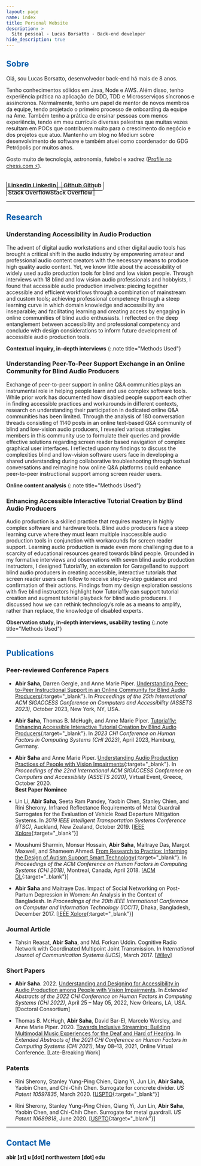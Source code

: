 ```yaml
---
layout: page
name: index
title: Personal Website
description: >
  Site pessoal - Lucas Borsatto - Back-end developer
hide_description: true
---
```

<!-- <script type="text/javascript">
	document.getElementsByClassName("page-title")[0].classList.add("sr-only");
</script> -->

<style type="text/css">
	.page-title {
		position: absolute;
		width: 1px;
  		height: 1px;
  		margin: -1px;
  		border: 0;
  		padding: 0;
  		clip: rect(0 0 0 0);
  		overflow: hidden;
	}
</style>

<h2 class="h1" style="color: rgb(1,92,171)" id="about">Sobre</h2>

Olá, sou Lucas Borsatto, desenvolvedor back-end há mais de 8 anos.

Tenho conhecimentos sólidos em Java, Node e AWS. Além disso, tenho experiência prática na aplicação de DDD, TDD e Microsserviços síncronos e assíncronos. Normalmente, tenho um papel de mentor de novos membros da equipe, tendo projetado o primeiro processo de onboarding da equipe na Ame. Também tenho a prática de ensinar pessoas com menos experiência, tendo em meu currículo diversas palestras que muitas vezes resultam em POCs que contribuem muito para o crescimento do negócio e dos projetos que atuo. Mantenho um blog no Medium sobre desenvolvimento de software e também atuei como coordenador do GDG Petrópolis por muitos anos.

Gosto muito de tecnologia, astronomia, futebol e xadrez ([Profile no chess.com :zap:](https://www.chess.com/member/lucasb001)).

<!-- You can find me on [Instagram](http://instagram.com/abirsaha_){:target="_blank"}. -->

<div class="body-social sidebar-social">
  <ul>
    <li> <a href="https://www.linkedin.com/in/lucas-borsatto-8b9a405a/" title="LinkedIn" class="no-mark-external" target="_blank"> <span class="icon-linkedin2"></span> <span aria-hidden="true">LinkedIn </span><span class="sr-only">LinkedIn</span></a></li>
    <li> <a href="https://github.com/lucasbsimao" title="Github" class="no-mark-external" target="_blank"> <span class="icon-googlescholar"></span> <span aria-hidden="true">Github </span><span class="sr-only">Github</span></a></li>
    <li> <a href="https://stackoverflow.com/users/2581736/lucas-borsatto" title="Stack Overflow" class="no-mark-external" target="_blank"> <span class="icon-twitter"></span> <span aria-hidden="true">Stack Overflow</span><span class="sr-only">Stack Overflow</span></a></li>
    <!-- <li> <a href="https://instagram.com/abiroutdoors" title="Instagram" class="no-mark-external" target="_blank"> <span class="icon-instagram"></span> <span aria-hidden="true">Instagram </span><span class="sr-only">Abir Saha's Instagram profile</span></a></li> -->
  </ul>
</div>

---
<h2 class="h1" style="color: rgb(1,92,171)" id="research">Research </h2>

<h3 class="h2">Understanding Accessibility in Audio Production</h3>
The advent of digital audio workstations and other digital audio tools has brought a critical shift in the audio industry by empowering amateur and professional audio content creators with the necessary means to produce high quality audio content. Yet, we know little about the accessibility of widely used audio production tools for blind and low vision people. Through interviews with 18 blind and low vision audio professionals and hobbyists, I found that accessible audio production involves: piecing together accessible and efficient workflows through a combination of mainstream and custom tools; achieving professional competency through a steep learning curve in which domain knowledge and accessibility are inseparable; and facilitating learning and creating access by engaging in online communities of blind audio enthusiasts. I reflected on the deep entanglement between accessibility and professional competency and conclude with design considerations to inform future development of accessible audio production tools.
<br/>

<!-- <span class="icon-wrench" aria-hidden="true"></span> **Methods: Contextual inquiry, in-depth interviews** 
<br/> 
<br/> -->
**Contextual inquiry, in-depth interviews**
{:.note title="Methods Used"}
<br/>


<h3 class="h2">Understanding Peer-To-Peer Support Exchange in an Online Community for Blind Audio Producers</h3>
Exchange of peer-to-peer support in online Q&A communities plays an instrumental role in helping people learn and use complex software tools. While prior work has documented how disabled people support each other in finding accessible practices and workarounds in different contexts, research on understanding their participation in dedicated online Q&A communities has been limited. Through the analysis of 180 conversation threads consisting of 1140 posts in an online text-based Q&A community of blind and low-vision audio producers, I revealed various strategies members in this community use to formulate their queries and provide effective solutions regarding screen reader based navigation of complex graphical user interfaces. I reflected upon my findings to discuss the complexities blind and low-vision software users face in developing a shared understanding during collaborative troubleshooting through textual conversations and reimagine how online Q&A platforms could enhance peer-to-peer instructional support among screen reader users.
<br/>

<!-- <span class="icon-wrench" aria-hidden="true"></span> **Methods: Online content analysis**
<br/> 
<br/> -->
**Online content analysis**
{:.note title="Methods Used"}
<br/>


<h3 class="h2">Enhancing Accessible Interactive Tutorial Creation by Blind Audio Producers</h3>
Audio production is a skilled practice that requires mastery in highly complex software and hardware tools. Blind audio producers face a steep learning curve where they must learn multiple inaccessible audio production tools in conjunction with workarounds for screen reader support. Learning audio production is made even more challenging due to a scarcity of educational resources geared towards blind people. Grounded in my formative interviews and observations with seven blind audio production instructors, I designed Tutoria11y, an extension for GarageBand to support blind audio producers in creating accessible, interactive tutorials that screen reader users can follow to receive step-by-step guidance and confirmation of their actions. Findings from my design exploration sessions with five blind instructors highlight how Tutoria11y can support tutorial creation and augment tutorial playback for blind audio producers. I discussed how we can rethink technology’s role as a means to amplify, rather than replace, the knowledge of disabled experts.
<br/>

<!-- <span class="icon-wrench" aria-hidden="true"></span> **Methods: Observation study, in-depth interviews, usability testing**
<br/>
<br/> -->
**Observation study, in-depth interviews, usability testing**
{:.note title="Methods Used"}
<br/>

<!-- **DESIGNING FOR ACCESSIBILITY IN AUDIO PRODUCTION AMONG BLIND AND LOW VISION PEOPLE**  
*Dissertation Committee: [Anne Marie Piper (chair)](https://www.ics.uci.edu/~ampiper/){:target="_blank"}, Darren Gergle, Marcelo Worsley, and Shaun Kane* 

In this project, I use interviews, observations, and content analysis to understand how people with vision impairments use mainstream and custom-made software and hardware tools to produce audio content. Taking their current work practices into account, I design accessible tools to support accessible learning in audio production tools for blind audio producers.


<h3 class="h2">Past Projects</h3>
**DESIGN OF SMART TECHNOLOGIES FOR CHILDREN WITH AUTISM SPECTRUM DISORDER**    
*Mentors: [Shameem Ahmed](https://facultyweb.cs.wwu.edu/~ahmeds/){:target="_blank"}  and  [Moushumi Sharmin](https://facultyweb.cs.wwu.edu/~sharmim/){:target="_blank"}*

In this project, we did a systematic literature review and qualitative coding of scholarly articles regarding smart technologies (wearables, smartphones, VR devices etc.) designed to support autistic children. We devised a set of design implications to guide the development of autism support smart technologies.  
<br/>
**DEVELOPMENT OF TESTING METHODS FOR VEHICLE ROAD DEPARTURE MITIGATION SYSTEMS**  
*Mentor: [Stanley Chien](https://et.iupui.edu/people/schien){:target="_blank"}*

In this project sponsored by [Toyota Collaborative Safety Research Center](https://www.toyota.com/csrc/){:target="_blank"}, I worked on the development of standard testing equipment and methods to evaluate the performance of Road Departure Mitigation systems of self-driving vehicles.  
Press release: [[IUPUI](https://news.iu.edu/stories/2017/06/iupui/releases/20-tasi-toyota-autonomous-vehicles.html){:target="_blank"}]
 -->
---
<h2 class="h1" style="color: rgb(1,92,171)" id="publications">Publications </h2>

<h3 class="h2">Peer-reviewed Conference Papers</h3>

* **Abir Saha**, Darren Gergle, and Anne Marie Piper. [Understanding Peer-to-Peer Instructional Support in an Online Community for Blind Audio Producers](https://abirsh.github.io/publications/BVI-audio-ASSETS2023-preprint.pdf){:target="_blank"}. In *Proceedings of the 25th International ACM SIGACCESS Conference on Computers and Accessibility (ASSETS 2023)*, October 2023, New York, NY, USA.  


* **Abir Saha**, Thomas B. McHugh, and Anne Marie Piper. [Tutoria11y: Enhancing Accessible Interactive Tutorial Creation by Blind Audio Producers](https://abirsh.github.io/publications/BVI-audio-CHI2023-preprint.pdf){:target="_blank"}. In *2023 CHI Conference on Human Factors in Computing Systems (CHI 2023)*, April 2023, Hamburg, Germany.  


* **Abir Saha** and Anne Marie Piper. [Understanding Audio Production Practices of People with Vision Impairments](https://abirsh.github.io/publications/BVI-audio-ASSETS2020-preprint.pdf){:target="_blank"}. In *Proceedings of the 22nd International ACM SIGACCESS Conference on Computers and Accessibility (ASSETS 2020)*, Virtual Event, Greece, October 2020.   
<span class="icon-award" aria-hidden="true"></span> **Best Paper Nominee**   
  

* Lin Li, **Abir Saha**, Seeta Ram Pandey, Yaobin Chen, Stanley Chien, and Rini Sherony. Infrared Reflectance Requirements of Metal Guardrail Surrogates for the Evaluation of Vehicle Road Departure Mitigation Systems. In *2019 IEEE Intelligent Transportation Systems Conference (ITSC)*, Auckland, New Zealand, October 2019. [[IEEE Xplore](https://ieeexplore.ieee.org/abstract/document/8917344){:target="_blank"}]   
  

* Moushumi Sharmin, Monsur Hossain, **Abir Saha**, Maitraye Das, Margot Maxwell, and Shameem Ahmed. [From Research to Practice: Informing the Design of Autism Support Smart Technology](https://abirsh.github.io/publications/Autism_CHI18.pdf){:target="_blank"}. In *Proceedings of the ACM Conference on Human Factors in Computing Systems (CHI 2018)*, Montreal, Canada, April 2018. [[ACM DL](https://dl.acm.org/doi/abs/10.1145/3173574.3173676){:target="_blank"}]   
  

* **Abir Saha** and Maitraye Das. Impact of Social Networking on Post-Partum Depression in Women: An Analysis in the Context of Bangladesh. In *Proceedings of the 20th IEEE International Conference on Computer and Information Technology (ICCIT)*, Dhaka, Bangladesh, December 2017. [[IEEE Xplore](https://doi.org/10.1109/ICCITECHN.2017.8281831){:target="_blank"}]   
  
  
<h3 class="h2">Journal Article</h3>

<!-- * Tahsin Reasat, **Abir Saha**, and Md. Forkan Uddin. Cognitive Radio Network with Coordinated Multipoint Joint Transmission. In *International Journal of Communication Systems (IJCS)*, March 2017. [[Wiley](http://onlinelibrary.wiley.com/doi/10.1002/dac.3310/abstract){:target="_blank"}]   -->  
<ul><li><p>Tahsin Reasat, <strong>Abir Saha</strong>, and Md. Forkan Uddin. Cognitive Radio Network with Coordinated Multipoint Joint Transmission. In <em>International Journal of Communication Systems (IJCS)</em>, March 2017. [<a href="http://onlinelibrary.wiley.com/doi/10.1002/dac.3310/abstract" target="_blank">Wiley</a>]</p></li></ul>


<h3 class="h2">Short Papers</h3>

<ul><li><p><strong>Abir Saha</strong>. 2022. <a href="https://abirsh.github.io/publications/BVI-audio-CHI2022-DC.pdf" target="_blank">Understanding and Designing for Accessibility in Audio Production among People with Vision Impairments</a>. In <em>Extended Abstracts of the 2022 CHI Conference on Human Factors in Computing Systems (CHI 2022)</em>, April 25 – May 05, 2022, New Orleans, LA, USA. [Doctoral Consortium]</p></li></ul>


<ul><li><p>Thomas B. McHugh, <strong>Abir Saha</strong>, David Bar-El, Marcelo Worsley, and Anne Marie Piper. 2020. <a href="https://abirsh.github.io/publications/DHOH-audio-CHI2021-preprint.pdf" target="_blank">Towards Inclusive Streaming: Building Multimodal Music Experiences for the Deaf and Hard of Hearing</a>. In <em>Extended Abstracts of the 2021 CHI Conference on Human Factors in Computing Systems (CHI 2021)</em>, May 08–13, 2021, Online Virtual Conference. [Late-Breaking Work]</p></li></ul>
  
  
<h3 class="h2">Patents</h3>

* Rini Sherony, Stanley Yung-Ping Chien, Qiang Yi, Jun Lin, **Abir Saha**, Yaobin Chen, and Chi-Chih Chen. Surrogate for concrete divider. *US Patent 10597835*, March 2020. [[USPTO](http://patft.uspto.gov/netacgi/nph-Parser?Sect1=PTO1&Sect2=HITOFF&p=1&u=/netahtml/PTO/srchnum.html&r=1&f=G&l=50&d=PALL&s1=10597835.PN.){:target="_blank"}]   
  
  
* Rini Sherony, Stanley Yung-Ping Chien, Qiang Yi, Jun Lin, **Abir Saha**, Yaobin Chen, and Chi-Chih Chen. Surrogate for metal guardrail. *US Patent 10689818*, June 2020. [[USPTO](http://patft.uspto.gov/netacgi/nph-Parser?Sect1=PTO1&Sect2=HITOFF&p=1&u=/netahtml/PTO/srchnum.html&r=1&f=G&l=50&d=PALL&s1=10689818.PN.){:target="_blank"}]  
  

---
<h2 class="h1" style="color: rgb(1,92,171)" id="contact-me">Contact Me </h2>

<!-- Northwestern University  
Frances Searle Building #2-430  
2240 Campus Drive  
Evanston, IL 60208, USA -->
<p class="home-element"><strong>abi<!-- ghuiknh -->r [a<!-- jngingbhir -->t] u [dot] nor<!-- hdfuhfbrhd -->thweste<!-- hfugu -->rn [dot] edu</strong></p>

<style type="text/css">
  .body-social > ul {
    display: inline-block;
    list-style-type: none;
    margin-bottom: 0;
    overflow: hidden;
    padding: 0;
  }

  .body-social > ul > li {
    float: left;
    
    /* padding-left: 5px; */
    padding-right: 10px;
    
    /* display: inline-block; */
  }


  .body-social > ul > li > a {
    display: inline;
    text-align: center;
    font-size: 0.95rem;
    font-weight: 600;
    /*width: 3rem;*/
    /*height: 4rem;*/
    padding: 4px;
    
    /* line-height: 3rem; */
    
    text-decoration: none;
    border-width: 1px;
    border-style: solid;
    border-radius: 5px;
    transition: background-color 250ms, color 250ms, text-decoration-color 250ms, border-color 250ms;
    
    /* border-bottom: none; */
  }

  .body-social > ul > li > a:not(.btn):not(.no-hover) {
    border-color: var(--accent-color);
  }

  .body-social > ul > li > a:hover {
    color: white;
    background-color: var(--accent-color);
    border-radius: 5px;
    padding: 4px;
    transition: background-color 250ms, color 250ms, text-decoration-color 250ms, border-color 250ms;
  }

  .note-sm:before, .note:before {
    font-size: 1rem;
    color: rgb(1,92,171);
</style>
